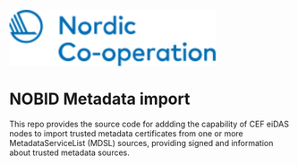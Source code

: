 <img height="100" src="img/nobid-full.svg"></img>

# NOBID Metadata import

This repo provides the source code for addding the capability of CEF eiDAS nodes to import trusted metadata certificates from one or more 
MetadataServiceList (MDSL) sources, providing signed and information about trusted metadata sources.
